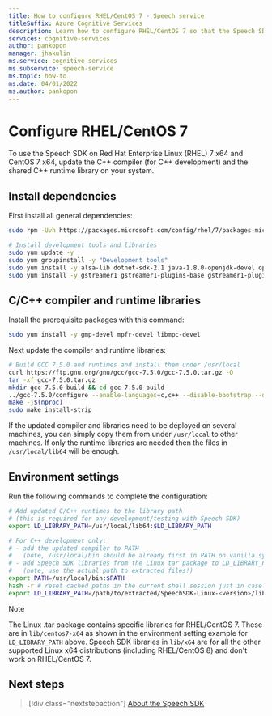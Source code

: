```yaml
---
title: How to configure RHEL/CentOS 7 - Speech service
titleSuffix: Azure Cognitive Services
description: Learn how to configure RHEL/CentOS 7 so that the Speech SDK can be used.
services: cognitive-services
author: pankopon
manager: jhakulin
ms.service: cognitive-services
ms.subservice: speech-service
ms.topic: how-to
ms.date: 04/01/2022
ms.author: pankopon
---
```


# Configure RHEL/CentOS 7

To use the Speech SDK on Red Hat Enterprise Linux (RHEL) 7 x64 and CentOS 7 x64, update the C++ compiler (for C++ development) and the shared C++ runtime library on your system.

## Install dependencies

First install all general dependencies:

```bash
sudo rpm -Uvh https://packages.microsoft.com/config/rhel/7/packages-microsoft-prod.rpm

# Install development tools and libraries
sudo yum update -y
sudo yum groupinstall -y "Development tools"
sudo yum install -y alsa-lib dotnet-sdk-2.1 java-1.8.0-openjdk-devel openssl
sudo yum install -y gstreamer1 gstreamer1-plugins-base gstreamer1-plugins-good gstreamer1-plugins-bad-free gstreamer1-plugins-ugly-free
```

## C/C++ compiler and runtime libraries

Install the prerequisite packages with this command:

```bash
sudo yum install -y gmp-devel mpfr-devel libmpc-devel
```

Next update the compiler and runtime libraries:

```bash
# Build GCC 7.5.0 and runtimes and install them under /usr/local
curl https://ftp.gnu.org/gnu/gcc/gcc-7.5.0/gcc-7.5.0.tar.gz -O
tar -xf gcc-7.5.0.tar.gz
mkdir gcc-7.5.0-build && cd gcc-7.5.0-build
../gcc-7.5.0/configure --enable-languages=c,c++ --disable-bootstrap --disable-multilib --prefix=/usr/local
make -j$(nproc)
sudo make install-strip
```

If the updated compiler and libraries need to be deployed on several machines, you can simply copy them from under `/usr/local` to other machines. If only the runtime libraries are needed then the files in `/usr/local/lib64` will be enough.

## Environment settings

Run the following commands to complete the configuration:

```bash
# Add updated C/C++ runtimes to the library path
# (this is required for any development/testing with Speech SDK)
export LD_LIBRARY_PATH=/usr/local/lib64:$LD_LIBRARY_PATH

# For C++ development only:
# - add the updated compiler to PATH
#   (note, /usr/local/bin should be already first in PATH on vanilla systems)
# - add Speech SDK libraries from the Linux tar package to LD_LIBRARY_PATH
#   (note, use the actual path to extracted files!)
export PATH=/usr/local/bin:$PATH
hash -r # reset cached paths in the current shell session just in case
export LD_LIBRARY_PATH=/path/to/extracted/SpeechSDK-Linux-<version>/lib/centos7-x64:$LD_LIBRARY_PATH
```

> [!NOTE]
> The Linux .tar package contains specific libraries for RHEL/CentOS 7. These are in `lib/centos7-x64` as shown in the environment setting example for `LD_LIBRARY_PATH` above. Speech SDK libraries in `lib/x64` are for all the other supported Linux x64 distributions (including RHEL/CentOS 8) and don't work on RHEL/CentOS 7.

## Next steps

> [!div class="nextstepaction"]
> [About the Speech SDK](speech-sdk.md)
